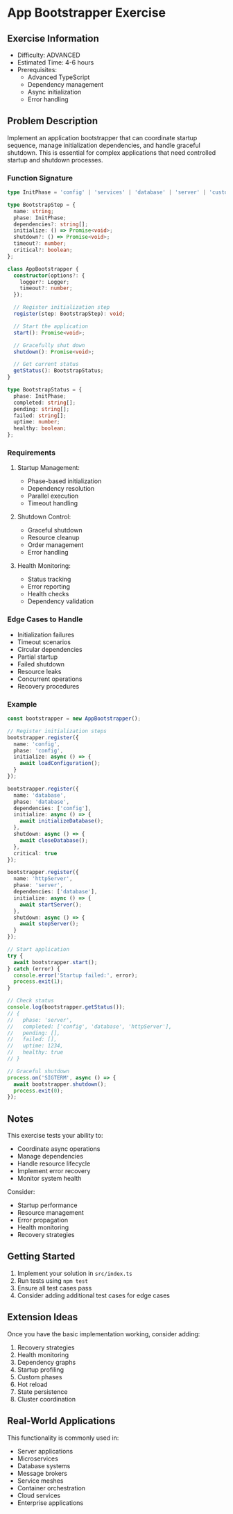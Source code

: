 # App Bootstrapper Exercise

## Exercise Information
- Difficulty: ADVANCED
- Estimated Time: 4-6 hours
- Prerequisites:
    - Advanced TypeScript
    - Dependency management
    - Async initialization
    - Error handling

## Problem Description

Implement an application bootstrapper that can coordinate startup sequence, manage initialization dependencies, and handle graceful shutdown. This is essential for complex applications that need controlled startup and shutdown processes.

### Function Signature
```typescript
type InitPhase = 'config' | 'services' | 'database' | 'server' | 'custom';

type BootstrapStep = {
  name: string;
  phase: InitPhase;
  dependencies?: string[];
  initialize: () => Promise<void>;
  shutdown?: () => Promise<void>;
  timeout?: number;
  critical?: boolean;
};

class AppBootstrapper {
  constructor(options?: {
    logger?: Logger;
    timeout?: number;
  });

  // Register initialization step
  register(step: BootstrapStep): void;

  // Start the application
  start(): Promise<void>;

  // Gracefully shut down
  shutdown(): Promise<void>;

  // Get current status
  getStatus(): BootstrapStatus;
}

type BootstrapStatus = {
  phase: InitPhase;
  completed: string[];
  pending: string[];
  failed: string[];
  uptime: number;
  healthy: boolean;
};
```

### Requirements

1. Startup Management:
    - Phase-based initialization
    - Dependency resolution
    - Parallel execution
    - Timeout handling

2. Shutdown Control:
    - Graceful shutdown
    - Resource cleanup
    - Order management
    - Error handling

3. Health Monitoring:
    - Status tracking
    - Error reporting
    - Health checks
    - Dependency validation

### Edge Cases to Handle

- Initialization failures
- Timeout scenarios
- Circular dependencies
- Partial startup
- Failed shutdown
- Resource leaks
- Concurrent operations
- Recovery procedures

### Example

```typescript
const bootstrapper = new AppBootstrapper();

// Register initialization steps
bootstrapper.register({
  name: 'config',
  phase: 'config',
  initialize: async () => {
    await loadConfiguration();
  }
});

bootstrapper.register({
  name: 'database',
  phase: 'database',
  dependencies: ['config'],
  initialize: async () => {
    await initializeDatabase();
  },
  shutdown: async () => {
    await closeDatabase();
  },
  critical: true
});

bootstrapper.register({
  name: 'httpServer',
  phase: 'server',
  dependencies: ['database'],
  initialize: async () => {
    await startServer();
  },
  shutdown: async () => {
    await stopServer();
  }
});

// Start application
try {
  await bootstrapper.start();
} catch (error) {
  console.error('Startup failed:', error);
  process.exit(1);
}

// Check status
console.log(bootstrapper.getStatus());
// {
//   phase: 'server',
//   completed: ['config', 'database', 'httpServer'],
//   pending: [],
//   failed: [],
//   uptime: 1234,
//   healthy: true
// }

// Graceful shutdown
process.on('SIGTERM', async () => {
  await bootstrapper.shutdown();
  process.exit(0);
});
```

## Notes

This exercise tests your ability to:
- Coordinate async operations
- Manage dependencies
- Handle resource lifecycle
- Implement error recovery
- Monitor system health

Consider:
- Startup performance
- Resource management
- Error propagation
- Health monitoring
- Recovery strategies

## Getting Started

1. Implement your solution in `src/index.ts`
2. Run tests using `npm test`
3. Ensure all test cases pass
4. Consider adding additional test cases for edge cases

## Extension Ideas

Once you have the basic implementation working, consider adding:
1. Recovery strategies
2. Health monitoring
3. Dependency graphs
4. Startup profiling
5. Custom phases
6. Hot reload
7. State persistence
8. Cluster coordination

## Real-World Applications

This functionality is commonly used in:
- Server applications
- Microservices
- Database systems
- Message brokers
- Service meshes
- Container orchestration
- Cloud services
- Enterprise applications
